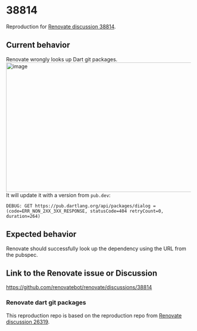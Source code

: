 # 38814
Reproduction for [Renovate discussion 38814](https://github.com/renovatebot/renovate/discussions/38814).

## Current behavior

Renovate wrongly looks up Dart git packages.
<img width="1288" height="352" alt="image" src="https://github.com/user-attachments/assets/519ff3a3-b094-4cf3-91e4-adac220517f4" />
It will update it with a version from `pub.dev`:

`DEBUG: GET https://pub.dartlang.org/api/packages/dialog = (code=ERR_NON_2XX_3XX_RESPONSE, statusCode=404 retryCount=0, duration=264)`

## Expected behavior

Renovate should successfully look up the dependency using the URL from the pubspec.

## Link to the Renovate issue or Discussion

https://github.com/renovatebot/renovate/discussions/38814


### Renovate dart git packages

This reproduction repo is based on the reproduction repo from [Renovate discussion 26319](https://github.com/renovatebot/renovate/discussions/26319).

